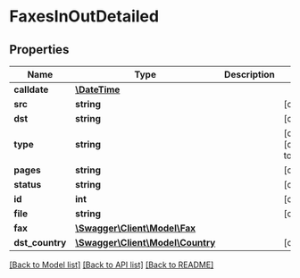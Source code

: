 # FaxesInOutDetailed

## Properties
Name | Type | Description | Notes
------------ | ------------- | ------------- | -------------
**calldate** | [**\DateTime**](\DateTime.md) |  | 
**src** | **string** |  | [optional] 
**dst** | **string** |  | [optional] 
**type** | **string** |  | [optional] [default to 'Out']
**pages** | **string** |  | [optional] 
**status** | **string** |  | [optional] 
**id** | **int** |  | [optional] 
**file** | **string** |  | [optional] 
**fax** | [**\Swagger\Client\Model\Fax**](Fax.md) |  | 
**dst_country** | [**\Swagger\Client\Model\Country**](Country.md) |  | [optional] 

[[Back to Model list]](../README.md#documentation-for-models) [[Back to API list]](../README.md#documentation-for-api-endpoints) [[Back to README]](../README.md)


